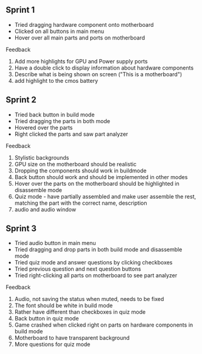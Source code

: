 ## Sprint 1

* Tried dragging hardware component onto motherboard
* Clicked on all buttons in main menu
* Hover over all main parts and ports on motherboard

Feedback

1) Add more highlights for GPU and Power supply ports
2) Have a double click to display information about hardware components 
3) Describe what is being shown on screen ("This is a motherboard")
4) add highlight to the cmos battery

## Sprint 2

* Tried back button in build mode
* Tried dragging the parts in both mode
* Hovered over the parts
* Right clicked the parts and saw part analyzer

Feedback
1) Stylistic backgrounds
2) GPU size on the motherboard should be realistic
3) Dropping the components should work in buildmode
4) Back button should work and should be implemented in other modes
5) Hover over the parts on the motherboard should be highlighted in disassemble mode
6) Quiz mode - have partially assembled and make user assemble the rest, matching the part with the correct name, description
7) audio and audio window

## Sprint 3

* Tried audio button in main menu
* Tried dragging and drop parts in both build mode and disassemble mode
* Tried quiz mode and answer questions by clicking checkboxes
* Tried previous question and next question buttons
* Tried right-clicking all parts on motherboard to see part analyzer

Feedback
1) Audio, not saving the status when muted, needs to be fixed
2) The font should be white in build mode
3) Rather have different than checkboxes in quiz mode
4) Back button in quiz mode
5) Game crashed when clicked right on parts on hardware components in build mode
6) Motherboard to have transparent background
7) More questions for quiz mode
